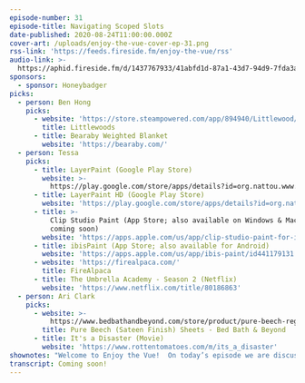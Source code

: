 ```yaml
---
episode-number: 31
episode-title: Navigating Scoped Slots
date-published: 2020-08-24T11:00:00.000Z
cover-art: /uploads/enjoy-the-vue-cover-ep-31.png
rss-link: 'https://feeds.fireside.fm/enjoy-the-vue/rss'
audio-link: >-
  https://aphid.fireside.fm/d/1437767933/41abfd1d-87a1-43d7-94d9-7fda3a5120e1/2e2aacfc-d3db-46de-9324-9bc395746899.mp3
sponsors:
  - sponsor: Honeybadger
picks:
  - person: Ben Hong
    picks:
      - website: 'https://store.steampowered.com/app/894940/Littlewood/'
        title: Littlewoods
      - title: Bearaby Weighted Blanket
        website: 'https://bearaby.com/'
  - person: Tessa
    picks:
      - title: LayerPaint (Google Play Store)
        website: >-
          https://play.google.com/store/apps/details?id=org.nattou.www.layerpaint
      - title: LayerPaint HD (Google Play Store)
        website: 'https://play.google.com/store/apps/details?id=org.nattou.layerpainthd'
      - title: >-
          Clip Studio Paint (App Store; also available on Windows & Mac; Android
          coming soon)
        website: 'https://apps.apple.com/us/app/clip-studio-paint-for-ipad/id1262985592'
      - title: ibisPaint (App Store; also available for Android)
        website: 'https://apps.apple.com/us/app/ibis-paint/id441179131'
      - website: 'https://firealpaca.com/'
        title: FireAlpaca
      - title: The Umbrella Academy - Season 2 (Netflix)
        website: 'https://www.netflix.com/title/80186863'
  - person: Ari Clark
    picks:
      - website: >-
          https://www.bedbathandbeyond.com/store/product/pure-beech-reg-100-modal-sateen-sheet-collection/214673
        title: Pure Beech (Sateen Finish) Sheets - Bed Bath & Beyond
      - title: It's a Disaster (Movie)
        website: 'https://www.rottentomatoes.com/m/its_a_disaster'
shownotes: "Welcome to Enjoy the Vue!  On today’s episode we are discussing Scoped Slots! Ben is here to help us gain a better, less frightening understanding of them. We start out by explaining Slots, Scoped Slots, and Slot props. Tessa and Ari bring up questions to Ben throughout the episode and he gives advice and guidance on what to do.  Download this episode now to make your way through Scoped Slots without fear! \n\n## Outline\n[00:02:26] Before we get into Scoped Slots, Ari, Tessa, and Ben explain what Slots are first, for those who never used it before \n\n[00:04:45] Tessa and Ari tell us what Scoped Slots are to them. Ben goes into the select drop down menu, uses a library book analogy, and explains the concept of slot props.  \n\n[00:10:00] Tessa poses a question to Ben about if the child can show the parents the child’s data, but the parents can’t mutate it or if the child has to specify which parts of its data the parents can access a mutate.\n\n[00:16:56] Tessa asks Ben about how to restyle with a string and Ben tells her what to do.  \n\n[00:25:30] Tessa asks Ben if it’s possible or not possible to access the scoped plot data in the script tag. Also, Ben lets us know what kind of components he is in favor of.\n\n[00:28:40] Tessa tells Ben her takeaway on a use case and wants Ben to tell her if it’s right or wrong. \n\n[00:33:32] Ari tells us where she always gets tripped up and it has to do with the difference in mental model.\n\n[00:38:51] Tessa wants to know if $slots and/or its children are not reactive and does it have to be observed in some kind of deep way? Also, what kind of caveat do we have to be aware of when we’re working with slots in the JavaScript part of the single file component?\n\n[00:42:06] Tessa gives us an update on an old GitHub issue on $slots.\n\nResources mentioned\n- [Slots](https://vuejs.org/v2/guide/components-slots.html)\n- [Scoped Slots](https://vuejs.org/v2/guide/components-slots.html#Scoped-Slots)\_"
transcript: Coming soon!
---
```

